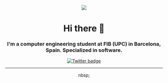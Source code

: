 <div id="header" align="center">
    <img src="https://media.giphy.com/media/lcs5BL0NIM4WMv61a9/giphy.gif" width="200" />
    <h1 align="center"> Hi there 👋 </h1>
    <h3 align="center"> I'm a computer engineering student at FIB (UPC) in Barcelona, Spain. Specialized in software.
  </h3>
 <div/>
    
  <div id="badges" align="center">
     <a href="https://twitter.com/zMaTuX">
         <img src="https://img.shields.io/twitter/follow/zMaTuX?color=green&label=zMaTuX&logo=twitter&style=for-the-badge"
              alt="Twitter badge" />
      <a/>
   <div/>
  

- - -

<div align="left>
    <h3> 🔨 Languages and Tools:</h3>
    <div>
        <img src="https://github.com/devicons/devicon/blob/master/icons/cplusplus/cplusplus-plain.svg" title="C++" alt="C++" width="40" height="40"/>nbsp;
    </div>
 </div>
